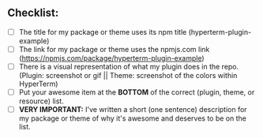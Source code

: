 <!--- Provide a general summary of your changes in the Title above -->

## Checklist:
<!--- Go over all the following points, and put an `x` in all the boxes that apply. -->
<!--- More detailed instructions are in the **CONTRIBUTING.md** document - please read it if you have a question!-->
<!--- If you're still unsure about any of these, don't hesitate to ask. We're here to help! -->
- [ ] The title for my package or theme uses its npm title (hyperterm-plugin-example)
- [ ] The link for my package or theme uses the npmjs.com link (https://npmjs.com/package/hyperterm-plugin-example)
- [ ] There is a visual representation of what my plugin does in the repo. (Plugin: screenshot or gif || Theme: screenshot of the colors within HyperTerm)
- [ ] Put your awesome item at the **BOTTOM** of the correct (plugin, theme, or resource) list.
- [ ] **VERY IMPORTANT:** I've written a short (one sentence) description for my package or theme of why it's awesome and deserves to be on the list.
